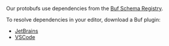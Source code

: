 Our protobufs use dependencies from the
[Buf Schema Registry](https://buf.build/explore).

To resolve dependencies in your editor, download a Buf plugin:

- [JetBrains](https://plugins.jetbrains.com/plugin/19147-buf-for-protocol-buffers)
- [VSCode](https://marketplace.visualstudio.com/items?itemName=bufbuild.vscode-buf)
